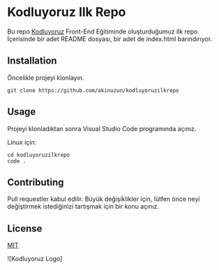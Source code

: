 # Kodluyoruz Ilk Repo

Bu repo [Kodluyoruz](https://www.kodluyoruz.org/) Front-End Eğitiminde oluşturduğumuz ilk repo. İçerisinde bir adet README dosyası, bir adet de index.html barındırıyor.

## Installation

Öncelikle projeyi klonlayın.

    git clone https://github.com/akinuzun/kodluyoruzilkrepo

## Usage

Projeyi klonladıktan sonra Visual Studio Code programında açınız.

Linux için:

    cd kodluyoruzilkrepo
    code .
    
## Contributing

Pull requestler kabul edilir. Büyük değişiklikler için, lütfen önce neyi değiştirmek istediğinizi tartışmak için bir konu açınız.

## License
[MIT](https://choosealicense.com/licenses/mit/)

![Kodluyoruz Logo]
